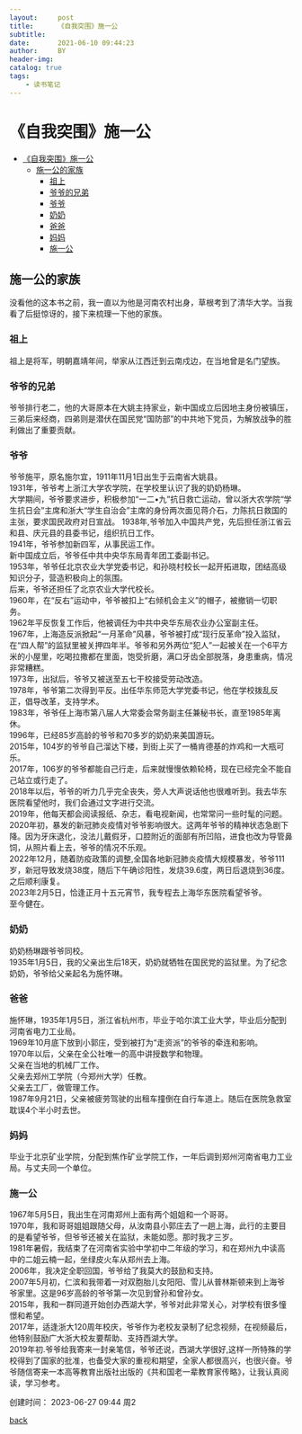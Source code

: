 ```yaml
---
layout:     post
title:      《自我突围》施一公
subtitle:   
date:       2021-06-10 09:44:23
author:     BY
header-img: 
catalog: true
tags:
    - 读书笔记
---
```


# 《自我突围》施一公

- [《自我突围》施一公](#自我突围施一公)
  - [施一公的家族](#施一公的家族)
    - [祖上](#祖上)
    - [爷爷的兄弟](#爷爷的兄弟)
    - [爷爷](#爷爷)
    - [奶奶](#奶奶)
    - [爸爸](#爸爸)
    - [妈妈](#妈妈)
    - [施一公](#施一公)


## 施一公的家族

没看他的这本书之前，我一直以为他是河南农村出身，草根考到了清华大学。当我看了后挺惊讶的，接下来梳理一下他的家族。

### 祖上

祖上是将军，明朝嘉靖年间，举家从江西迁到云南戍边，在当地曾是名门望族。

### 爷爷的兄弟

爷爷排行老二，他的大哥原本在大姚主持家业，新中国成立后因地主身份被镇压，三弟后来经商，四弟则是潜伏在国民党“国防部”的中共地下党员，为解放战争的胜利做出了重要贡献。

### 爷爷

爷爷施平，原名施尔宜，1911年11月1日出生于云南省大姚县。  
1931年，爷爷考上浙江大学农学院，在学校里认识了我的奶奶杨琳。  
大学期间，爷爷要求进步，积极参加“一二•九”抗日救亡运动，曾以浙大农学院“学生抗日会”主席和浙大“学生自治会”主席的身份两次面见蒋介石，力陈抗日救国的主张，要求国民政府对日宣战。 
1938年,爷爷加入中国共产党，先后担任浙江省云和县、庆元县的县委书记，组织抗日工作。  
1941年，爷爷参加新四军，从事民运工作。  
新中国成立后，爷爷任中共中央华东局青年团工委副书记。  
1953年，爷爷任北京农业大学党委书记，和孙晓村校长一起开拓进取，团结高级知识分子，营造积极向上的氛围。  
后来，爷爷还担任了北京农业大学代校长。  
1960年，在“反右”运动中，爷爷被扣上“右倾机会主义”的帽子，被撤销一切职务。  
1962年平反恢复工作后，他被调任为中共中央华东局农业办公室副主任。  
1967年，上海造反派掀起“一月革命”风暴，爷爷被打成“现行反革命”投入监狱，在“四人帮”的监狱里被关押四年半。爷爷和另外两位“犯人”一起被关在一个6平方米的小屋里，吃喝拉撒都在里面，饱受折磨，满口牙齿全部脱落，身患重病，情况非常糟糕。  
1973年，出狱后，爷爷又被送至五七干校接受劳动改造。  
1978年，爷爷第二次得到平反。出任华东师范大学党委书记，他在学校拨乱反正，倡导改革，支持学术。  
1983年，爷爷任上海市第八届人大常委会常务副主任兼秘书长，直至1985年离休。  
1996年，已经85岁高龄的爷爷和70多岁的奶奶来美国游玩。  
2015年，104岁的爷爷自己溜达下楼，到街上买了一桶肯德基的炸鸡和一大瓶可乐。  
2017年，106岁的爷爷都能自己行走，后来就慢慢依赖轮椅，现在已经完全不能自己站立或行走了。  
2018年以后，爷爷的听力几乎完全丧失，旁人大声说话他也很难听到。我去华东医院看望他时，我们会通过文字进行交流。  
2019年，他每天都会阅读报纸、杂志，看电视新闻，也常常问一些时髦的问题。  
2020年初，暴发的新冠肺炎疫情对爷爷影响很大。这两年爷爷的精神状态急剧下降。因为牙床退化，没法儿戴假牙，口腔附近的面部有所凹陷，进食也改为导管鼻饲，从照片看上去，爷爷的情况不乐观。  
2022年12月，随着防疫政策的调整,全国各地新冠肺炎疫情大规模暴发，爷爷111岁，新冠导致发烧38度，随后下午确诊阳性，发烧39.6度，两日后退烧到36度。之后顺利康复。  
2023年2月5日，恰逢正月十五元宵节，我专程去上海华东医院看望爷爷。  
至今健在。  

### 奶奶

奶奶杨琳跟爷爷同校。  
1935年1月5日，我的父亲出生后18天，奶奶就牺牲在国民党的监狱里。为了纪念奶奶，爷爷给父亲起名为施怀琳。

### 爸爸

施怀琳，1935年1月5日，浙江省杭州市，毕业于哈尔滨工业大学，毕业后分配到河南省电力工业局。  
1969年10月底下放到小郭庄，受到被打为“走资派”的爷爷的牵连和影响。  
1970年以后，父亲在全公社唯一的高中讲授数学和物理。  
父亲在当地的机械厂工作。  
父亲去郑州工学院（今郑州大学）任教。  
父亲去工厂，做管理工作。  
1987年9月21日，父亲被疲劳驾驶的出租车撞倒在自行车道上。随后在医院急救室耽误4个半小时去世。  

### 妈妈

毕业于北京矿业学院，分配到焦作矿业学院工作，一年后调到郑州河南省电力工业局。与丈夫同一个单位。

### 施一公

1967年5月5日，我出生在河南郑州上面有两个姐姐和一个哥哥。  
1970年，我和哥哥姐姐跟随父母，从汝南县小郭庄去了一趟上海，此行的主要目的是看望爷爷，但爷爷还被关在监狱，未能如愿。那时我才三岁。  
1981年暑假，我结束了在河南省实验中学初中二年级的学习，和在郑州九中读高中的二姐云楠一起，坐绿皮火车从郑州去上海。  
2006年，我决定全职回国，爷爷给了我莫大的鼓励和支持。  
2007年5月初，仁滨和我带着一对双胞胎儿女阳阳、雪儿从普林斯顿来到上海爷爷家里。这是96岁高龄的爷爷第一次见到曾孙和曾孙女。  
2015年，我和一群同道开始创办西湖大学，爷爷对此非常关心，对学校有很多憧憬和希望。  
2017年，适逢浙大120周年校庆，爷爷作为老校友录制了纪念视频，在视频最后，他特别鼓励广大浙大校友要帮助、支持西湖大学。  
2019年初.爷爷给我寄来一封亲笔信，爷爷还说，西湖大学很好,这样一所特殊的学校得到了国家的批准，也备受大家的重视和期望，全家人都很高兴，也很兴奋。爷爷随信寄来一本高等教育出版社出版的《共和国老一辈教育家传略》，让我认真阅读，学习参考。  


创建时间：
2023-06-27 09:44 周2


[back](/)
